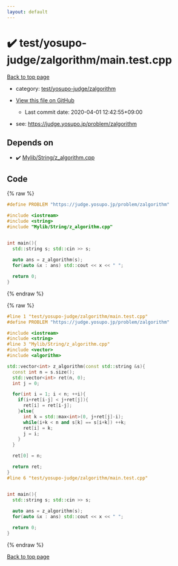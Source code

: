 ```yaml
---
layout: default
---
```


<!-- mathjax config similar to math.stackexchange -->
<script type="text/javascript" async
  src="https://cdnjs.cloudflare.com/ajax/libs/mathjax/2.7.5/MathJax.js?config=TeX-MML-AM_CHTML">
</script>
<script type="text/x-mathjax-config">
  MathJax.Hub.Config({
    TeX: { equationNumbers: { autoNumber: "AMS" }},
    tex2jax: {
      inlineMath: [ ['$','$'] ],
      processEscapes: true
    },
    "HTML-CSS": { matchFontHeight: false },
    displayAlign: "left",
    displayIndent: "2em"
  });
</script>

<script type="text/javascript" src="https://cdnjs.cloudflare.com/ajax/libs/jquery/3.4.1/jquery.min.js"></script>
<script src="https://cdn.jsdelivr.net/npm/jquery-balloon-js@1.1.2/jquery.balloon.min.js" integrity="sha256-ZEYs9VrgAeNuPvs15E39OsyOJaIkXEEt10fzxJ20+2I=" crossorigin="anonymous"></script>
<script type="text/javascript" src="../../../../assets/js/copy-button.js"></script>
<link rel="stylesheet" href="../../../../assets/css/copy-button.css" />


# :heavy_check_mark: test/yosupo-judge/zalgorithm/main.test.cpp

<a href="../../../../index.html">Back to top page</a>

* category: <a href="../../../../index.html#cee42202ab0cff35bec3ed1b69090c0e">test/yosupo-judge/zalgorithm</a>
* <a href="{{ site.github.repository_url }}/blob/master/test/yosupo-judge/zalgorithm/main.test.cpp">View this file on GitHub</a>
    - Last commit date: 2020-04-01 12:42:55+09:00


* see: <a href="https://judge.yosupo.jp/problem/zalgorithm">https://judge.yosupo.jp/problem/zalgorithm</a>


## Depends on

* :heavy_check_mark: <a href="../../../../library/Mylib/String/z_algorithm.cpp.html">Mylib/String/z_algorithm.cpp</a>


## Code

<a id="unbundled"></a>
{% raw %}
```cpp
#define PROBLEM "https://judge.yosupo.jp/problem/zalgorithm"

#include <iostream>
#include <string>
#include "Mylib/String/z_algorithm.cpp"


int main(){
  std::string s; std::cin >> s;
  
  auto ans = z_algorithm(s);
  for(auto &x : ans) std::cout << x << " ";

  return 0;
}

```
{% endraw %}

<a id="bundled"></a>
{% raw %}
```cpp
#line 1 "test/yosupo-judge/zalgorithm/main.test.cpp"
#define PROBLEM "https://judge.yosupo.jp/problem/zalgorithm"

#include <iostream>
#include <string>
#line 3 "Mylib/String/z_algorithm.cpp"
#include <vector>
#include <algorithm>

std::vector<int> z_algorithm(const std::string &s){
  const int n = s.size();
  std::vector<int> ret(n, 0);
  int j = 0;

  for(int i = 1; i < n; ++i){
    if(i+ret[i-j] < j+ret[j]){
      ret[i] = ret[i-j];
    }else{
      int k = std::max<int>(0, j+ret[j]-i);
      while(i+k < n and s[k] == s[i+k]) ++k;
      ret[i] = k;
      j = i;
    }
  }

  ret[0] = n;

  return ret;
}
#line 6 "test/yosupo-judge/zalgorithm/main.test.cpp"


int main(){
  std::string s; std::cin >> s;
  
  auto ans = z_algorithm(s);
  for(auto &x : ans) std::cout << x << " ";

  return 0;
}

```
{% endraw %}

<a href="../../../../index.html">Back to top page</a>

